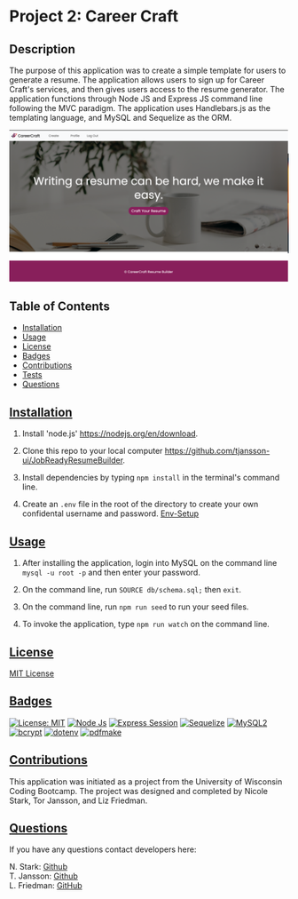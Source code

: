 # Project 2: Career Craft 

## Description
The purpose of this application was to create a simple template for users to generate a resume. The application allows users to sign up for Career Craft's services, and then gives users access to the resume generator. The application functions through Node JS and Express JS command line following the MVC paradigm. The application uses Handlebars.js as the templating language, and MySQL and Sequelize as the ORM. 


![screenshot](/public/assets/homepage-screenshot.png)

  ## Table of Contents
  * [Installation](#installation)
  * [Usage](#usage)
  * [License](#license)
  * [Badges](#badges)
  * [Contributions](#contributions)
  * [Tests](#tests)
  * [Questions](#questions)

## [Installation](#Table-of-Contents)
1. Install 'node.js' https://nodejs.org/en/download.

2. Clone this repo to your local computer https://github.com/tjansson-ui/JobReadyResumeBuilder.

4. Install dependencies by typing `npm install` in the terminal's command line.

5. Create an `.env` file in the root of the directory to create your own confidental username and password. [Env-Setup](https://www.npmjs.com/package/dotenv)


## [Usage](#table-of-contents)
1. After installing the application, login into MySQL on the command line `mysql -u root -p` and then enter your password. 

2. On the command line, run `SOURCE db/schema.sql;` then `exit`.

3. On the command line, run `npm run seed` to run your seed files.

4. To invoke the application, type `npm run watch` on the command line.

## [License](#table-of-contents)
[MIT License](https://opensource.org/licenses/MIT)

## [Badges](#table-of-contents)

[![License: MIT](https://img.shields.io/badge/MIT_License-orange)](https://opensource.org/licenses/MIT)
[![Node Js](https://img.shields.io/badge/Node%20JS-8A2BE2)]( https://nodejs.org/en/download)
[![Express Session](https://img.shields.io/badge/Express%20Session-8A2BAA2)](https://www.npmjs.com/package/express-session)
[![Sequelize](https://img.shields.io/badge/Sequelize-blue)](https://www.npmjs.com/package/sequelize) 
[![MySQL2](https://img.shields.io/badge/MySql2-red)](https://www.npmjs.com/package/mysql2) 
[![bcrypt](https://img.shields.io/badge/Bcrypt-purple)](https://www.npmjs.com/package/bcrypt) 
[![dotenv](https://img.shields.io/badge/.env-yellow)](https://www.npmjs.com/package/dotenv) 
[![pdfmake](https://img.shields.io/badge/PDFmake-maroon)](https://pdfmake.github.io/docs/0.1/) 

## [Contributions](#table-of-contents)
This application was initiated as a project from the University of Wisconsin Coding Bootcamp. The project was designed and completed by Nicole Stark, Tor Jansson, and Liz Friedman. 

## [Questions](#Table-of-Contents)
If you have any questions contact developers here:

N. Stark: [Github](nstark12)
<br> 
T. Jansson: [Github](tjansson-ui)
<br>
L. Friedman:   [GitHub](https://github.com/lizf57)